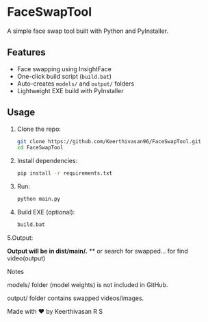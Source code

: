 # FaceSwapTool

A simple face swap tool built with Python and PyInstaller.

## Features
- Face swapping using InsightFace  
- One-click build script (`build.bat`)  
- Auto-creates `models/` and `output/` folders  
- Lightweight EXE build with PyInstaller  

## Usage
1. Clone the repo:
   ```bash
   git clone https://github.com/Keerthivasan96/FaceSwapTool.git
   cd FaceSwapTool


2. Install dependencies:
   ```bash
   pip install -r requirements.txt

3. Run:
   ```bash
   python main.py


4. Build EXE (optional):
   ```bash
   build.bat


5.Output:

**Output will be in dist/main/.** 
** or search for swapped... for find video(output)

Notes

models/ folder (model weights) is not included in GitHub.

output/ folder contains swapped videos/images.

Made with ❤️ by Keerthivasan R S
